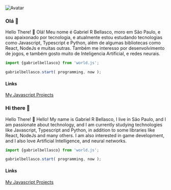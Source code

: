 ![Avatar](https://avatars0.githubusercontent.com/u/66396996?s=460&u=579478f09d06c7f99b750c3cbf754340fbe0dc75&v=4)
### Olá 👋

Hello There! 👋
Olá! Meu nome é Gabriel R Bellasco, moro em São Paulo, e sou apaixonado por tecnologia, e atualmente estou estudando tecnologias como Javascript, Typescript e Python, além de algumas bibliotecas como React, NodeJs e muitas outras. Também me interesso por desenvolvimento de jogos, e também gosto muito de Inteligencia Artificial, e redes neurais.
```js
import {gabrielbellasco} from 'world.js';

gabrielbellasco.start( programming, now );
```
#### Links
[My Javascript Projects](https://github.com/GabrielBellasco/my-javascript-projects)
 
### Hi there 👋
Hello There! 👋
Hello! My name is Gabriel R Bellasco, I live in São Paulo, and I am passionate about technology, and I am currently studying technologies like Javascript, Typescript and Python, in addition to some libraries like React, NodeJs and many others. I am also interested in game development, and I also love Artificial Intelligence, and neural networks.
```js
import {gabrielbellasco} from 'world.js';

gabrielbellasco.start( programming, now );
```
#### Links
  [My Javascript Projects](https://github.com/GabrielBellasco/my-javascript-projects)                                          
<!--
**GabrielBellasco/GabrielBellasco** is a ✨ _special_ ✨ repository because its `README.md` (this file) appears on your GitHub profile.

Here are some ideas to get you started:

- 🔭 I’m currently working on ...

- 👯 I’m looking to collaborate on ...
- 🤔 I’m looking for help with ...
- 💬 Ask me about ...
- 📫 How to reach me: ...
- 😄 Pronouns: ...
- ⚡ Fun fact: ...
-->
